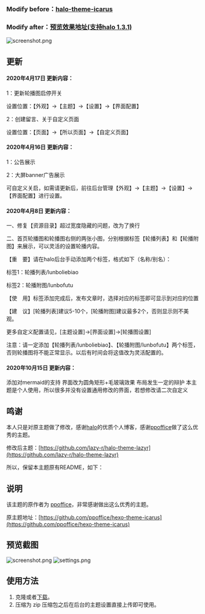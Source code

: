 <h3>Modify before：<a href="https://github.com/halo-dev/halo-theme-icarus" target="_blank">halo-theme-icarus</a></h3>
<h3>Modify after：<a href="https://www.mumusur.com/" target="_blank">预览效果地址(支持halo 1.3.1)</a></h3>

![screenshot.png](https://github.com/lin-liem/weicarus/blob/master/screenshot.png)

## 更新

#### 2020年4月17日 更新内容：

1：更新轮播图启停开关

设置位置：【外观】->【主题】->【设置】->【界面配置】

2：创建留言、关于自定义页面

设置位置：【页面】->【所以页面】->【自定义页面】


#### 2020年4月16日 更新内容：

1：公告展示

2：大屏banner广告展示

可自定义关启，如需请更新后，前往后台管理【外观】->【主题】->【设置】->【界面配置】进行设置。



#### 2020年4月8日 更新内容：

一、修复【资源目录】超过宽度隐藏的问题，改为了换行

二、首页轮播图和轮播图右侧的两张小图，分别根据标签【轮播列表】和【轮播附图】来展示，可以灵活的设置轮播内容。

【重　要】请在halo后台手动添加两个标签，格式如下（名称/别名）：

标签1：轮播列表/lunboliebiao

标签2：轮播附图/lunbofutu

【使　用】标签添加完成后，发布文章时，选择对应的标签即可显示到对应的位置

【建　议】[轮播列表]建议5-10个，[轮播附图]建议最多2个，否则显示则不美观。

更多自定义配置请见，[主题设置]->[界面设置]->[轮播图设置]

注意：请一定添加【轮播列表/lunboliebiao】、【轮播附图/lunbofutu】两个标签，否则轮播图将不能正常显示。以后有时间会将这值改为灵活配置的。



#### 2020年10月15日 更新内容：
添加对mermaid的支持
界面改为圆角矩形+毛玻璃效果
布局发生一定的辩护
本主题是个人使用，所以很多并没有设置通用修改的界面，若想修改请二次自定义

## 鸣谢
本人只是对原主题做了修改，感谢[halo](https://halo.run)的优质个人博客，感谢[ppoffice](https://github.com/ppoffice)做了这么优秀的主题。

修改后主题：[https://github.com/lazy-r/halo-theme-lazyr](https://github.com/lazy-r/halo-theme-lazyr)

所以，保留本主题原有README，如下：

## 说明

该主题的原作者为 [ppoffice](https://github.com/ppoffice)，非常感谢做出这么优秀的主题。

原主题地址：[https://github.com/ppoffice/hexo-theme-icarus](https://github.com/ppoffice/hexo-theme-icarus)

## 预览截图

![screenshot.png](https://i.loli.net/2019/08/24/qAZXw6Eo54PbQJ7.png)
![settings.png](https://i.loli.net/2019/08/24/7K6m3VZApyfhUqF.png)
## 使用方法

1. 克隆或者[下载](https://github.com/halo-dev/halo-theme-icarus/releases)。
2. 压缩为 zip 压缩包之后在后台的主题设置直接上传即可使用。
